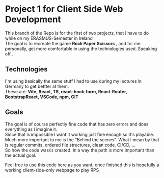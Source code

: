 # Project 1 for Client Side Web Development
This branch of the Repo is for the first of two projects, that I have to do while on my ERASMUS-Semester in Ireland  
The goal is to recreate the game __Rock Paper Scissors__ , and for me personally, get more comfortable in using the technologies used.
Speaking off..

## Technologies
I'm using basically the same stuff I had to use during my lectures in Germany to get bettter at them.  
These are: __Vite, React, TS, react-hook-form, React-Router, BootstrapReact, VSCode, npm, GIT__

## Goals
The goal is of course perfectly fine code that has zero errors and does everything as I imagine it.  
Since that is impossible I want it working just fine enough so it's playable.  
Much more important to me is the "Behind the scenes". What I mean by that is regular commits, ordered file structures, clean code, CI/CD, ...  
So how the code was/is created. In a way the path is more important than the actual goal.

Feel free to use this code here as you want, once finished this is hopefully a working client-side-only webpage to play RPS
